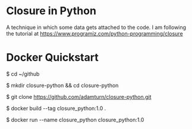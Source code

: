# Closure in Python
A technique in which some data gets attached to the code. I am following the tutorial at https://www.programiz.com/python-programming/closure

# Docker Quickstart
$ cd ~/github

$ mkdir closure-python && cd closure-python

$ git clone https://github.com/adamturn/closure-python.git

$ docker build --tag closure_python:1.0 .

$ docker run --name closure_python closure_python:1.0
